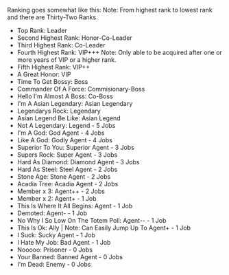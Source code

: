 Ranking goes somewhat like this:
Note: From highest rank to lowest rank and there are Thirty-Two Ranks.
- Top Rank: Leader
- Second Highest Rank: Honor-Co-Leader
- Third Highest Rank: Co-Leader
- Fourth Highest Rank: VIP+++ Note: Only able to be acquired after one or more years of VIP or a higher rank.
- Fifth Highest Rank: VIP++
- A Great Honor: VIP
- Time To Get Bossy: Boss
- Commander Of A Force: Commisionary-Boss
- Hello I'm Almost A Boss: Co-Boss
- I'm A Asian Legendary: Asian Legendary
- Legendarys Rock: Legendary
- Asian Legend Be Like: Asian Legend
- Not A Legendary: Legend - 5 Jobs
- I'm A God: God Agent - 4 Jobs
- Like A God: Godly Agent - 4 Jobs
- Superior To You: Superior Agent - 3 Jobs
- Supers Rock: Super Agent - 3 Jobs
- Hard As Diamond: Diamond Agent - 3 Jobs
- Hard As Steel: Steel Agent - 2 Jobs
- Stone Age: Stone Agent - 2 Jobs
- Acadia Tree: Acadia Agent - 2 Jobs
- Member x 3: Agent++ - 2 Jobs
- Member x 2: Agent+ - 1 Job
- This Is Where It All Begins: Agent - 1 Job
- Demoted: Agent- - 1 Job
- No Why I So Low On The Totem Poll: Agent-- - 1 Job
- This Is Ok: Ally | Note: Can Easily Jump Up To Agent+ - 1 Job
- I Suck: Sucky Agent - 1 Job
- I Hate My Job: Bad Agent - 1 Job
- Nooooo: Prisoner - 0 Jobs
- Your Banned: Banned Agent - 0 Jobs
- I'm Dead: Enemy - 0 Jobs
